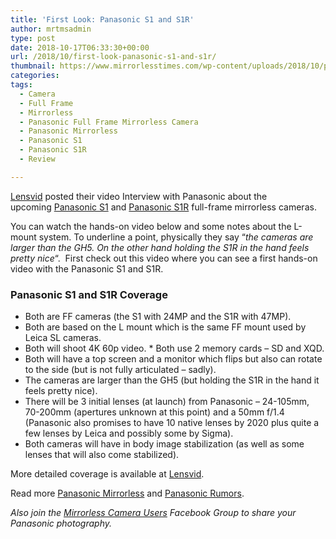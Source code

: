 ```yaml
---
title: 'First Look: Panasonic S1 and S1R'
author: mrtmsadmin
type: post
date: 2018-10-17T06:33:30+00:00
url: /2018/10/first-look-panasonic-s1-and-s1r/
thumbnail: https://www.mirrorlesstimes.com/wp-content/uploads/2018/10/panasonic-s1-s1r-full-frame-aynasiz.jpg
categories:
tags:
  - Camera
  - Full Frame
  - Mirrorless
  - Panasonic Full Frame Mirrorless Camera
  - Panasonic Mirrorless
  - Panasonic S1
  - Panasonic S1R
  - Review

---
```

[Lensvid][1] posted their video Interview with Panasonic about the upcoming <a href="https://www.mirrorlesstimes.com/tags/panasonic-s1/" rel="tag">Panasonic S1</a> and <a href="https://www.mirrorlesstimes.com/tags/panasonic-s1r/" rel="tag">Panasonic S1R</a> full-frame mirrorless cameras.

You can watch the hands-on video below and some notes about the L-mount system. To underline a point, physically they say &#8220;_the cameras are larger than the GH5. On the other hand holding the S1R in the hand feels pretty nice_&#8220;.  First check out this video where you can see a first hands-on video with the Panasonic S1 and S1R.<!--more-->

  


### Panasonic S1 and S1R Coverage

  * Both are FF cameras (the S1 with 24MP and the S1R with 47MP).
  * Both are based on the L mount which is the same FF mount used by Leica SL cameras.
  * Both will shoot 4K 60p video.
  *<img src="https://cdn.firstimpression.io/delivery/lg.php?bannerid=1840&campaignid=31&zoneid=99328&loc=%2Fgear%2Fpanasonic-s1-s1r-and-more-at-photokina-2018%2F&cb=009f6418ad" alt="" width="0" height="0" /> Both use 2 memory cards – SD and XQD.
  * Both will have a top screen and a monitor which flips but also can rotate to the side (but is not fully articulated – sadly).
  * The cameras are larger than the GH5 (but holding the S1R in the hand it feels pretty nice).
  * There will be 3 initial lenses (at launch) from Panasonic – 24-105mm, 70-200mm (apertures unknown at this point) and a 50mm f/1.4 (Panasonic also promises to have 10 native lenses by 2020 plus quite a few lenses by Leica and possibly some by Sigma).
  * Both cameras will have in body image stabilization (as well as some lenses that will also come stabilized).

More detailed coverage is available at <a href="https://lensvid.com/gear/panasonic-s1-s1r-and-more-at-photokina-2018/" target="_blank" rel="noopener">Lensvid</a>.

Read more [Panasonic Mirrorless][2] and [Panasonic Rumors][3].

_Also join the <a class="ext-link" title="" href="https://www.facebook.com/groups/1613303922265409/" target="_blank" rel="external nofollow noopener">Mirrorless Camera Users</a> Facebook Group to share your Panasonic photography._

 [1]: https://lensvid.com/gear/panasonic-s1-s1r-and-more-at-photokina-2018/
 [2]: https://www.mirrorlesstimes.com/tags/panasonic-mirrorless "Panasonic Mirrorless News"
 [3]: https://www.dailycameranews.com/tag/panasonic-rumors/